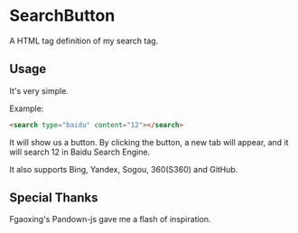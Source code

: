 # SearchButton

 A HTML tag definition of my search tag.

## Usage

It's very simple.

Example:

```html
<search type="baidu" content="12"></search>
```

It will show us a button. By clicking the button, a new tab will appear, and it will search 12 in Baidu Search Engine.

It also supports Bing, Yandex, Sogou, 360(S360) and GitHub.

## Special Thanks

Fgaoxing's Pandown-js gave me a flash of inspiration.
